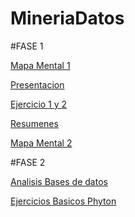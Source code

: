 # MineriaDatos

#FASE 1

[Mapa Mental 1](https://github.com/ManuelR37/MineriaDatos/blob/master/Mineria_de_datos_003/MapaMental_1_1811177.pdf)

[Presentacion](https://github.com/ManuelR37/MineriaDatos/blob/master/Mineria_de_datos_003/Presentacion_VisualizacionDeDatos_7.pdf)

[Ejercicio 1 y 2](https://github.com/ManuelR37/MineriaDatos/blob/master/Mineria_de_datos_003/Ejercicio1.pdf)

[Resumenes](https://github.com/ManuelR37/MineriaDatos/blob/master/Mineria_de_datos_003/Resumenes_1811177.pdf)

[Mapa Mental 2](https://github.com/ManuelR37/MineriaDatos/blob/master/Mineria_de_datos_003/MapaMental2_1811177.pdf)


#FASE 2

[Analisis Bases de datos](https://github.com/ManuelR37/MineriaDatos/blob/master/Mineria_de_datos_003/AnalisisBD_1811177.pdf)

[Ejercicios Basicos Phyton](https://github.com/ManuelR37/MineriaDatos/blob/master/Mineria_de_datos_003/PhytonBasico_1811177.ipynb)

